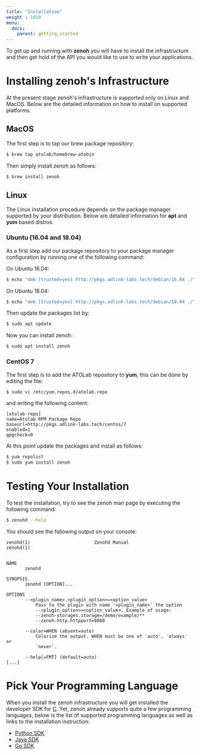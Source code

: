 ```yaml
---
title: "Installation"
weight : 1010
menu:
  docs:
    parent: getting_started
---
```


To get up and running with <b>zenoh</b> you will have to install the infrastructure and then get hold of the API you would like to use to write your applications. 

# Installing zenoh's Infrastructure
At the present stage zenoh's infrastructure is supported only on Linux and MacOS. Below are the detailed information on how to install on supported platforms.

## MacOS
The first step is to tap our brew package repository:

```bash
$ brew tap atolab/homebrew-atobin
```    

Then simply install zenoh as follows:

```bash
$ brew install zenoh
```

## Linux
The Linux installation procedure depends on the package manager supported by your distribution. Below are detailed information for <b>apt</b> and <b>yum</b> based distros.

### Ubuntu (16.04 and 18.04)
As a first step add our package repository to your package manager configuration by running one of the following command:

On Ubuntu 16.04:
```bash
$ echo "deb [trusted=yes] http://pkgs.adlink-labs.tech/debian/16.04 ./" | sudo tee -a /etc/apt/sources.list > /dev/null
```

On Ubuntu 18.04:
```bash
$ echo "deb [trusted=yes] http://pkgs.adlink-labs.tech/debian/18.04 ./" | sudo tee -a /etc/apt/sources.list > /dev/null
```

Then update the packages list by:

```bash
$ sudo apt update
```

Now you can install zenoh:

```bash
$ sudo apt install zenoh
```

### CentOS 7
The first step is to add the ATOLab repository to <b>yum</b>, this can be done by editing the file:

```bash
$ sudo vi /etc/yum.repos.d/atolab.repo
```

and writing the following content:

```toml,ignore
[atolab-repo]
name=Atolab RPM Package Repo
baseurl=http://pkgs.adlink-labs.tech/centos/7
enabled=1
gpgcheck=0
```

At this point update the packages and install as follows:

```bash
$ yum repolist
$ sudo yum install zenoh
```

# Testing Your Installation
To test the installation, try to see the zenoh man page by executing the following command:

```bash
$ zenohd --help
```
You should see the following output on your console:

```text
zenohd(1)                        Zenohd Manual                       zenohd(1)


NAME
       zenohd

SYNOPSIS
       zenohd [OPTION]...

OPTIONS
       --<plugin_name>.<plugin_option>=<option_value>
           Pass to the plugin with name '<plugin_name>' the option
           --<plugin_option>=<option_value>. Example of usage:
           --zenoh-storages.storage=/demo/example/**
           --zenoh-http.httpport=8080

       --color=WHEN (absent=auto)
           Colorize the output. WHEN must be one of `auto', `always' or
           `never'.

       --help[=FMT] (default=auto)
[...]           
```
# Pick Your Programming Language
When you install the zenoh infrastructure you will get installed the developer SDK for  [C](https://en.wikipedia.org/wiki/The_C_Programming_Language). Yet, zenoh already supports quite a few programming languages, below is the list of supported programming languages as well as links to the installation instruction:

- [Python SDK](https://github.com/eclipse-zenoh/zenoh-python)
- [Java SDK](https://github.com/eclipse-zenoh/zenoh-java)
- [Go SDK](https://github.com/eclipse-zenoh/zenoh-go)

